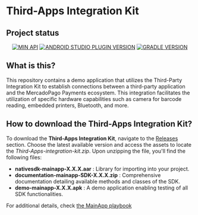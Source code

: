 # Third-Apps Integration Kit

## Project status

<p align="center">
<a href='https://android-arsenal.com/api?level=21'><img alt='MIN API' src='https://img.shields.io/badge/min%20api-23-blue?style=for-the-badge'/></a>
<a href='https://developer.android.com/studio/releases#4.2.1'><img alt='ANDROID STUDIO PLUGIN VERSION' src='https://img.shields.io/badge/android%20studio-4.2.1-blue?style=for-the-badge'/></a>
<a href='https://docs.gradle.org/7.4.0/release-notes.html'><img alt='GRADLE VERSION' src='https://img.shields.io/badge/gradle-7.4.0-blue?style=for-the-badge'/></a>
</p>

## What is this?

This repository contains a demo application that utilizes the Third-Party Integration Kit to establish connections between a third-party application and the MercadoPago Payments ecosystem. This integration facilitates the utilization of specific hardware capabilities such as camera for barcode reading, embedded printers, Bluetooth, and more.

## How to download the Third-Apps Integration Kit?

To download the **Third-Apps Integration Kit**, navigate to the [Releases](https://github.com/mercadolibre/point-mainapp-demo-android/releases) section. Choose the latest available version and access the assets to locate the *Third-Apps-integration-kit.zip*.
Upon unzipping the file, you'll find the following files:
- **nativesdk-mainapp-X.X.X.aar** : Library for importing into your project.
- **documentation-mainapp-SDK-X.X.X.zip** : Comprehensive documentation detailing available methods and classes of the SDK.
- **demo-mainapp-X.X.X.apk** : A demo application enabling testing of all SDK functionalities.

For additional details, check [the MainApp playbook](https://www.mercadopago.com.br/developers/es/docs/main-apps/landing)
